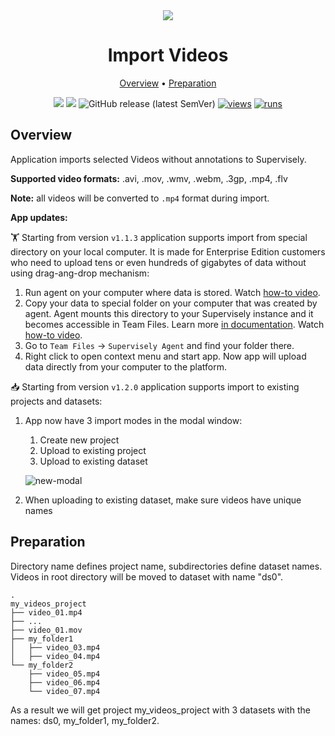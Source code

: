 <div align="center" markdown>
<img src="https://github.com/supervisely-ecosystem/import-videos-supervisely/releases/download/v0.0.1/poster.png"/>



# Import Videos

<p align="center">
  <a href="#Overview">Overview</a> •
  <a href="#Preparation">Preparation</a> 
</p>

[![](https://img.shields.io/badge/supervisely-ecosystem-brightgreen)](https://ecosystem.supervise.ly/apps/supervisely-ecosystem/import-videos-supervisely)
[![](https://img.shields.io/badge/slack-chat-green.svg?logo=slack)](https://supervise.ly/slack)
![GitHub release (latest SemVer)](https://img.shields.io/github/v/release/supervisely-ecosystem/import-videos-supervisely)
[![views](https://app.supervise.ly/img/badges/views/supervisely-ecosystem/import-videos-supervisely.png)](https://supervise.ly)
[![runs](https://app.supervise.ly/img/badges/runs/supervisely-ecosystem/import-videos-supervisely.png)](https://supervise.ly)

</div>

## Overview

Application imports selected Videos without annotations to Supervisely.

**Supported video formats:** .avi, .mov, .wmv, .webm, .3gp, .mp4, .flv

**Note:** all videos will be converted to `.mp4` format during import.


**App updates:**

🏋️ Starting from version `v1.1.3` application supports import from special directory on your local computer. It is made for Enterprise Edition customers who need to upload tens or even hundreds of gigabytes of data without using drag-ang-drop mechanism:

1. Run agent on your computer where data is stored. Watch [how-to video](https://youtu.be/aO7Zc4kTrVg).
2. Copy your data to special folder on your computer that was created by agent. Agent mounts this directory to your Supervisely instance and it becomes accessible in Team Files. Learn more [in documentation](https://docs.supervise.ly/customization/agents/agent-storage). Watch [how-to video](https://youtu.be/63Kc8Xq9H0U).
3. Go to `Team Files` -> `Supervisely Agent` and find your folder there.
4. Right click to open context menu and start app. Now app will upload data directly from your computer to the platform.

📥 Starting from version `v1.2.0` application supports import to existing projects and datasets:

1. App now have 3 import modes in the modal window:
   1. Create new project
   2. Upload to existing project
   3. Upload to existing dataset

    ![new-modal](https://user-images.githubusercontent.com/48913536/199000700-426fbf14-dc1f-45af-885d-2fe3d0d47cb9.png)

2. When uploading to existing dataset, make sure videos have unique names

## Preparation
Directory name defines project name, subdirectories define dataset names.  
Videos in root directory will be moved to dataset with name "ds0".

```
.
my_videos_project
├── video_01.mp4
├── ...
├── video_01.mov
├── my_folder1
│   ├── video_03.mp4
│   ├── video_04.mp4
└── my_folder2
    ├── video_05.mp4
    ├── video_06.mp4
    └── video_07.mp4
```
    
As a result we will get project my_videos_project with 3 datasets with the names: ds0, my_folder1, my_folder2.  
